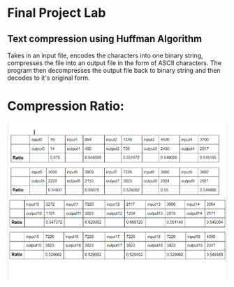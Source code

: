 # Final Project Lab
## Text compression using Huffman Algorithm

Takes in an input file, encodes the characters into one binary string, compresses the file into an output file in the form of ASCII characters. The program then decompresses the output file back to binary string and then decodes to it's original form.

# Compression Ratio:

![](Capture.PNG)
